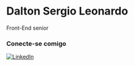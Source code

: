 # Dalton Sergio Leonardo

Front-End senior

### Conecte-se comigo

[![LinkedIn](https://img.shields.io/badge/-LinkedIn-000?style=for-the-badge&logo=linkedin&logoColor=30A3DC)]([https://www.linkedin.com/in/0dl1n/](https://www.linkedin.com/in/dalton-sergio-leonardo-972a1811/))
